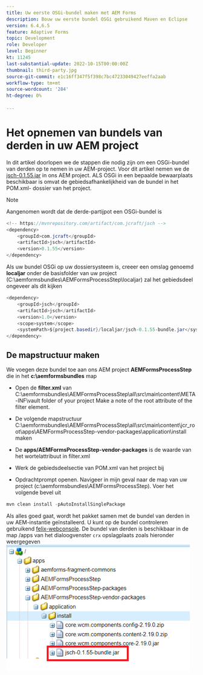 ```yaml
---
title: Uw eerste OSGi-bundel maken met AEM Forms
description: Bouw uw eerste bundel OSGi gebruikend Maven en Eclipse
version: 6.4,6.5
feature: Adaptive Forms
topic: Development
role: Developer
level: Beginner
kt: 11245
last-substantial-update: 2022-10-15T00:00:00Z
thumbnail: third-party.jpg
source-git-commit: e1c16ff347f5f398c7bc47233049427eeffa2aab
workflow-type: tm+mt
source-wordcount: '284'
ht-degree: 0%

---
```


# Het opnemen van bundels van derden in uw AEM project

In dit artikel doorlopen we de stappen die nodig zijn om een OSGi-bundel van derden op te nemen in uw AEM-project. Voor dit artikel nemen we de [jsch-0.1.55.jar](https://repo1.maven.org/maven2/com/jcraft/jsch/0.1.55/jsch-0.1.55.jar) in ons AEM project.  ALS OSGi in een bepaalde bewaarplaats beschikbaar is omvat de gebiedsafhankelijkheid van de bundel in het POM.xml- dossier van het project.

>[!NOTE]
> Aangenomen wordt dat de derde-partijpot een OSGi-bundel is

```java
<!-- https://mvnrepository.com/artifact/com.jcraft/jsch -->
<dependency>
    <groupId>com.jcraft</groupId>
    <artifactId>jsch</artifactId>
    <version>0.1.55</version>
</dependency>
```

Als uw bundel OSGi op uw dossiersysteem is, creeer een omslag genoemd **localjar** onder de basisfolder van uw project (C:\aemformsbundles\AEMFormsProcessStep\localjar) zal het gebiedsdeel ongeveer als dit kijken

```java
<dependency>
    <groupId>jsch</groupId>
    <artifactId>jsch</artifactId>
    <version>1.0</version>
    <scope>system</scope>
    <systemPath>${project.basedir}/localjar/jsch-0.1.55-bundle.jar</systemPath>
</dependency>
```

## De mapstructuur maken

We voegen deze bundel toe aan ons AEM project **AEMFormsProcessStep** die in het **c:\aemformsbundles** map

* Open de **filter.xml** van C:\aemformsbundles\AEMFormsProcessStep\all\src\main\content\META-INF\vault folder of your project Make a note of the root attribute of the filter element.

* De volgende mapstructuur C:\aemformsbundles\AEMFormsProcessStep\all\src\main\content\jcr_root\apps\AEMFormsProcessStep-vendor-packages\application\install maken
* De **apps/AEMFormsProcessStep-vendor-packages** is de waarde van het wortelattribuut in filter.xml
* Werk de gebiedsdeelsectie van POM.xml van het project bij
* Opdrachtprompt openen. Navigeer in mijn geval naar de map van uw project (c:\aemformsbundles\AEMFormsProcessStep). Voer het volgende bevel uit

```java
mvn clean install -pAutoInstallSinglePackage
```

Als alles goed gaat, wordt het pakket samen met de bundel van derden in uw AEM-instantie geïnstalleerd. U kunt op de bundel controleren gebruikend [felix-webconsole](http://localhost:4502/system/console/bundles). De bundel van derden is beschikbaar in de map /apps van het dialoogvenster `crx` opslagplaats zoals hieronder weergegeven
![derde](assets/custom-bundle1.png)



